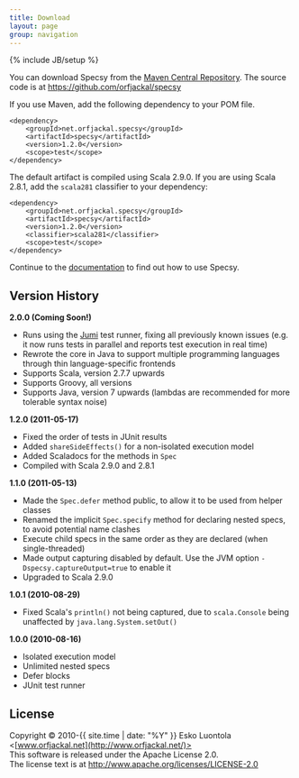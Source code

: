 ```yaml
---
title: Download
layout: page
group: navigation
---
```

{% include JB/setup %}

You can download Specsy from the [Maven Central Repository](http://repo1.maven.org/maven2/net/orfjackal/specsy/specsy/). The source code is at <https://github.com/orfjackal/specsy>

If you use Maven, add the following dependency to your POM file.

    <dependency>
        <groupId>net.orfjackal.specsy</groupId>
        <artifactId>specsy</artifactId>
        <version>1.2.0</version>
        <scope>test</scope>
    </dependency>

The default artifact is compiled using Scala 2.9.0. If you are using Scala 2.8.1, add the `scala281` classifier to your dependency:

    <dependency>
        <groupId>net.orfjackal.specsy</groupId>
        <artifactId>specsy</artifactId>
        <version>1.2.0</version>
        <classifier>scala281</classifier>
        <scope>test</scope>
    </dependency>

Continue to the [documentation](documentation.html) to find out how to use Specsy.


Version History
---------------

**2.0.0 (Coming Soon!)**

- Runs using the [Jumi](http://jumi.fi/) test runner, fixing all previously known issues (e.g. it now runs tests in parallel and reports test execution in real time)
- Rewrote the core in Java to support multiple programming languages through thin language-specific frontends
- Supports Scala, version 2.7.7 upwards
- Supports Groovy, all versions
- Supports Java, version 7 upwards (lambdas are recommended for more tolerable syntax noise)

**1.2.0 (2011-05-17)**

- Fixed the order of tests in JUnit results
- Added `shareSideEffects()` for a non-isolated execution model
- Added Scaladocs for the methods in `Spec`
- Compiled with Scala 2.9.0 and 2.8.1

**1.1.0 (2011-05-13)**

- Made the `Spec.defer` method public, to allow it to be used from helper classes
- Renamed the implicit `Spec.specify` method for declaring nested specs, to avoid potential name clashes
- Execute child specs in the same order as they are declared (when single-threaded)
- Made output capturing disabled by default. Use the JVM option `-Dspecsy.captureOutput=true` to enable it
- Upgraded to Scala 2.9.0

**1.0.1 (2010-08-29)**

- Fixed Scala's `println()` not being captured, due to `scala.Console` being unaffected by `java.lang.System.setOut()`

**1.0.0 (2010-08-16)**

- Isolated execution model
- Unlimited nested specs
- Defer blocks
- JUnit test runner


License
-------

Copyright © 2010-{{ site.time | date: "%Y" }} Esko Luontola <[www.orfjackal.net](http://www.orfjackal.net/)>  
This software is released under the Apache License 2.0.  
The license text is at <http://www.apache.org/licenses/LICENSE-2.0>
